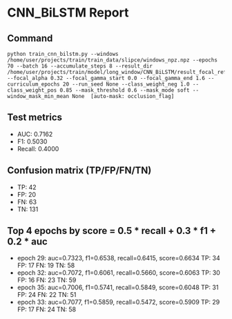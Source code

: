 # CNN_BiLSTM Report

## Command
```
python train_cnn_bilstm.py --windows /home/user/projects/train/train_data/slipce/windows_npz.npz --epochs 70 --batch 16 --accumulate_steps 8 --result_dir /home/user/projects/train/model/long_window/CNN_BiLSTM/result_focal_refine/cw03_fg08 --focal_alpha 0.32 --focal_gamma_start 0.0 --focal_gamma_end 1.6 --curriculum_epochs 20 --run_seed None --class_weight_neg 1.0 --class_weight_pos 0.85 --mask_threshold 0.6 --mask_mode soft --window_mask_min_mean None  [auto-mask: occlusion_flag]
```

## Test metrics
- AUC: 0.7162
- F1: 0.5030
- Recall: 0.4000
## Confusion matrix (TP/FP/FN/TN)
- TP: 42
- FP: 20
- FN: 63
- TN: 131

## Top 4 epochs by score = 0.5 * recall + 0.3 * f1 + 0.2 * auc
- epoch 29: auc=0.7323, f1=0.6538, recall=0.6415, score=0.6634  TP: 34 FP: 17 FN: 19 TN: 58
- epoch 32: auc=0.7072, f1=0.6061, recall=0.5660, score=0.6063  TP: 30 FP: 16 FN: 23 TN: 59
- epoch 35: auc=0.7006, f1=0.5741, recall=0.5849, score=0.6048  TP: 31 FP: 24 FN: 22 TN: 51
- epoch 33: auc=0.7077, f1=0.5859, recall=0.5472, score=0.5909  TP: 29 FP: 17 FN: 24 TN: 58
